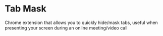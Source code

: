 # Tab Mask
Chrome extension that allows you to quickly hide/mask tabs, useful when presenting your screen during an online meeting/video call
